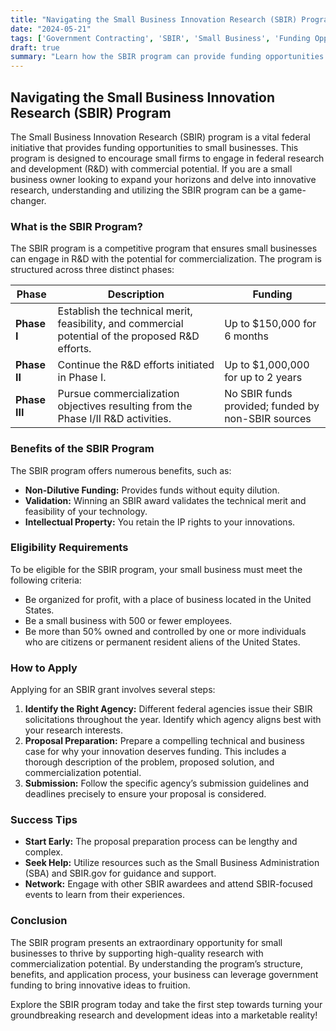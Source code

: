 ```yaml
---
title: "Navigating the Small Business Innovation Research (SBIR) Program"
date: "2024-05-21"
tags: ['Government Contracting', 'SBIR', 'Small Business', 'Funding Opportunities', 'Federal Research', 'Commercialization', 'Innovation', 'R&D', 'Grants']
draft: true
summary: "Learn how the SBIR program can provide funding opportunities for small businesses to engage in federal research and development with commercialization potential."
---
```


## Navigating the Small Business Innovation Research (SBIR) Program

The Small Business Innovation Research (SBIR) program is a vital federal initiative that provides funding opportunities to small businesses. This program is designed to encourage small firms to engage in federal research and development (R&D) with commercial potential. If you are a small business owner looking to expand your horizons and delve into innovative research, understanding and utilizing the SBIR program can be a game-changer. 

### **What is the SBIR Program?**

The SBIR program is a competitive program that ensures small businesses can engage in R&D with the potential for commercialization. The program is structured across three distinct phases:

| Phase | Description | Funding |
|-------|-------------|---------|
| **Phase I** | Establish the technical merit, feasibility, and commercial potential of the proposed R&D efforts. | Up to $150,000 for 6 months |
| **Phase II** | Continue the R&D efforts initiated in Phase I. | Up to $1,000,000 for up to 2 years |
| **Phase III** | Pursue commercialization objectives resulting from the Phase I/II R&D activities. | No SBIR funds provided; funded by non-SBIR sources |

### **Benefits of the SBIR Program**

The SBIR program offers numerous benefits, such as:

- **Non-Dilutive Funding:** Provides funds without equity dilution.
- **Validation:** Winning an SBIR award validates the technical merit and feasibility of your technology.
- **Intellectual Property:** You retain the IP rights to your innovations.

### **Eligibility Requirements**

To be eligible for the SBIR program, your small business must meet the following criteria:

- Be organized for profit, with a place of business located in the United States.
- Be a small business with 500 or fewer employees.
- Be more than 50% owned and controlled by one or more individuals who are citizens or permanent resident aliens of the United States.

### **How to Apply**

Applying for an SBIR grant involves several steps:

1. **Identify the Right Agency:** Different federal agencies issue their SBIR solicitations throughout the year. Identify which agency aligns best with your research interests.
2. **Proposal Preparation:** Prepare a compelling technical and business case for why your innovation deserves funding. This includes a thorough description of the problem, proposed solution, and commercialization potential.
3. **Submission:** Follow the specific agency’s submission guidelines and deadlines precisely to ensure your proposal is considered.

### **Success Tips**

- **Start Early:** The proposal preparation process can be lengthy and complex.
- **Seek Help:** Utilize resources such as the Small Business Administration (SBA) and SBIR.gov for guidance and support.
- **Network:** Engage with other SBIR awardees and attend SBIR-focused events to learn from their experiences.

### **Conclusion**

The SBIR program presents an extraordinary opportunity for small businesses to thrive by supporting high-quality research with commercialization potential. By understanding the program’s structure, benefits, and application process, your business can leverage government funding to bring innovative ideas to fruition.

Explore the SBIR program today and take the first step towards turning your groundbreaking research and development ideas into a marketable reality!
```
